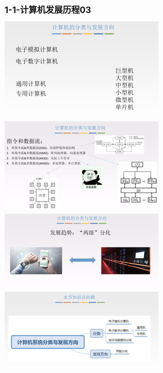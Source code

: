 # 1-1-计算机发展历程03

![](../../.gitbook/assets/image%20%2884%29.png)

![](../../.gitbook/assets/image%20%28169%29.png)

![](../../.gitbook/assets/image%20%2851%29.png)

![](../../.gitbook/assets/image%20%28210%29.png)

